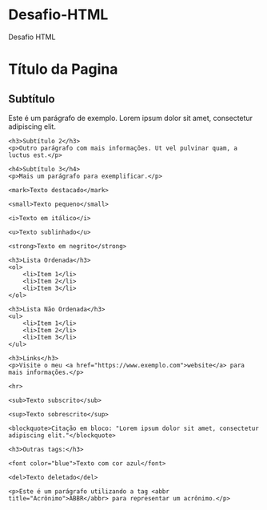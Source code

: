 # Desafio-HTML
Desafio HTML

<!DOCTYPE html>
<html>
<head>
    <title>Nome da guia</title>
</head>
<body>
    <h1> Título da Pagina</h1>
    <h2>Subtítulo</h2>
    <p>Este é um parágrafo de exemplo. Lorem ipsum dolor sit amet, consectetur adipiscing elit.</p>
    
    <h3>Subtítulo 2</h3>
    <p>Outro parágrafo com mais informações. Ut vel pulvinar quam, a luctus est.</p>
    
    <h4>Subtítulo 3</h4>
    <p>Mais um parágrafo para exemplificar.</p>
    
    <mark>Texto destacado</mark>
    
    <small>Texto pequeno</small>
    
    <i>Texto em itálico</i>
    
    <u>Texto sublinhado</u>
    
    <strong>Texto em negrito</strong>
    
    <h3>Lista Ordenada</h3>
    <ol>
        <li>Item 1</li>
        <li>Item 2</li>
        <li>Item 3</li>
    </ol>
    
    <h3>Lista Não Ordenada</h3>
    <ul>
        <li>Item 1</li>
        <li>Item 2</li>
        <li>Item 3</li>
    </ul>
    
    <h3>Links</h3>
    <p>Visite o meu <a href="https://www.exemplo.com">website</a> para mais informações.</p>
    
    <hr>
    
    <sub>Texto subscrito</sub>
    
    <sup>Texto sobrescrito</sup>
    
    <blockquote>Citação em bloco: "Lorem ipsum dolor sit amet, consectetur adipiscing elit."</blockquote>

    <h3>Outras tags:</h3>
    
    <font color="blue">Texto com cor azul</font>
    
    <del>Texto deletado</del>
    
    <p>Este é um parágrafo utilizando a tag <abbr title="Acrônimo">ABBR</abbr> para representar um acrônimo.</p>
    
</body>
</html>

